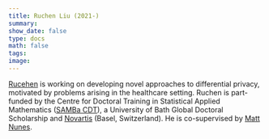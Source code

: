 ```yaml
---
title: Ruchen Liu (2021-)
summary:
show_date: false
type: docs
math: false
tags:
image:
---
```


[Rucehen](https://people.bath.ac.uk/jsi24/) is working on developing novel approaches to differential privacy, motivated by problems arising in the healthcare setting. Ruchen is part-funded by the Centre for Doctoral Training in Statistical Applied Mathematics ([SAMBa CDT](https://samba.ac.uk/)), a University of Bath Global Doctoral Scholarship and [Novartis](https://www.novartis.com/) (Basel, Switzerland). He is co-supervised by [Matt Nunes](https://people.bath.ac.uk/man54/homepage.html).